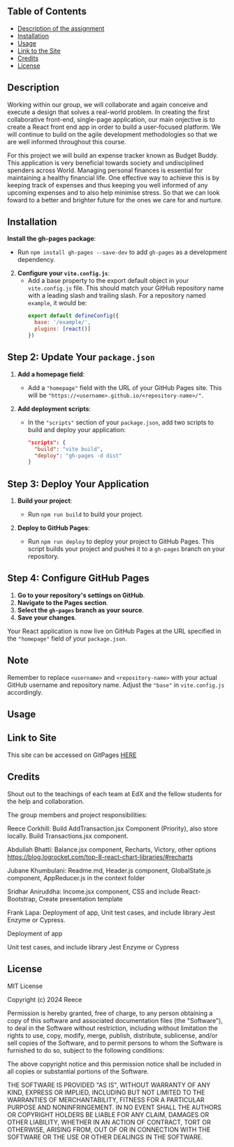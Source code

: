 ## Table of Contents

* [Description of the assignment](#description)
* [Installation](#installation)
* [Usage](#usage)
* [Link to the Site]()
* [Credits](#credits)
* [License](#license)

## Description


Working within our group, we will collaborate and again conceive and execute a design that solves a real-world problem. In creating the first collaborative front-end, single-page application, our main onjective is to create a React front end app in order to build a user-focused platform. We will continue to build on the agile development methodologies so that we are well informed throughout this course. 

For this project we will build an expense tracker known as Budget Buddy. This application is very beneficial towards society and undisciplined spenders across World. Managing personal finances is essential for maintaining a healthy financial life. One effective way to achieve this is by keeping track of expenses and thus keeping you well informed of any upcoming expenses and to also help minimise stress. So that we can look foward to a better and brighter future for the ones we care for and nurture.

## Installation

**Install the gh-pages package**:
   - Run `npm install gh-pages --save-dev` to add `gh-pages` as a development dependency.

2. **Configure your `vite.config.js`**:
   - Add a base property to the export default object in your `vite.config.js` file. This should match your GitHub repository name with a leading slash and trailing slash. For a repository named `example`, it would be:
     ```js
     export default defineConfig({
       base: '/example/',
       plugins: [react()]
     })
     ```

## Step 2: Update Your `package.json`

1. **Add a homepage field**:
   - Add a `"homepage"` field with the URL of your GitHub Pages site. This will be `"https://<username>.github.io/<repository-name>/"`.
   
2. **Add deployment scripts**:
   - In the `"scripts"` section of your `package.json`, add two scripts to build and deploy your application:
     ```json
     "scripts": {
       "build": "vite build",
       "deploy": "gh-pages -d dist"
     }
     ```

## Step 3: Deploy Your Application

1. **Build your project**:
   - Run `npm run build` to build your project.

2. **Deploy to GitHub Pages**:
   - Run `npm run deploy` to deploy your project to GitHub Pages. This script builds your project and pushes it to a `gh-pages` branch on your repository.

## Step 4: Configure GitHub Pages

1. **Go to your repository's settings on GitHub**.
2. **Navigate to the Pages section**.
3. **Select the `gh-pages` branch as your source**.
4. **Save your changes**.

Your React application is now live on GitHub Pages at the URL specified in the `"homepage"` field of your `package.json`.

## Note

Remember to replace `<username>` and `<repository-name>` with your actual GitHub username and repository name. Adjust the `"base"` in `vite.config.js` accordingly.

## Usage

## Link to Site

This site can be accessed on GitPages [HERE]()

## Credits

Shout out to the teachings of each team at EdX and the fellow students for the help and collaboration.

The group members and project responsibilities:

Reece Corkhill: Build AddTransaction.jsx Component (Priority), also store locally. Build Transactions.jsx component. 

Abdullah Bhatti: Balance.jsx component, Recharts, Victory, other options https://blog.logrocket.com/top-8-react-chart-libraries/#recharts  

Jubane Khumbulani: Readme.md, Header.js component, GlobalState.js component, AppReducer.js in the context folder 

Sridhar Aniruddha: Income.jsx component,  CSS and include React-Bootstrap, Create presentation template 

Frank Lapa: Deployment of app, Unit test cases, and include library Jest Enzyme or Cypress.

Deployment of app 

Unit test cases, and include library Jest Enzyme or Cypress 
  

## License

MIT License

Copyright (c) 2024 Reece

Permission is hereby granted, free of charge, to any person obtaining a copy
of this software and associated documentation files (the "Software"), to deal
in the Software without restriction, including without limitation the rights
to use, copy, modify, merge, publish, distribute, sublicense, and/or sell
copies of the Software, and to permit persons to whom the Software is
furnished to do so, subject to the following conditions:

The above copyright notice and this permission notice shall be included in all
copies or substantial portions of the Software.

THE SOFTWARE IS PROVIDED "AS IS", WITHOUT WARRANTY OF ANY KIND, EXPRESS OR
IMPLIED, INCLUDING BUT NOT LIMITED TO THE WARRANTIES OF MERCHANTABILITY,
FITNESS FOR A PARTICULAR PURPOSE AND NONINFRINGEMENT. IN NO EVENT SHALL THE
AUTHORS OR COPYRIGHT HOLDERS BE LIABLE FOR ANY CLAIM, DAMAGES OR OTHER
LIABILITY, WHETHER IN AN ACTION OF CONTRACT, TORT OR OTHERWISE, ARISING FROM,
OUT OF OR IN CONNECTION WITH THE SOFTWARE OR THE USE OR OTHER DEALINGS IN THE
SOFTWARE.
